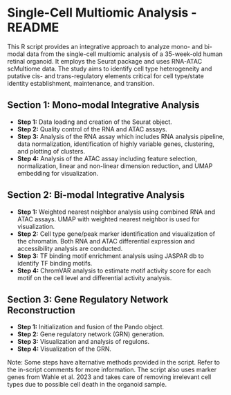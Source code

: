 # Single-Cell Multiomic Analysis - README

This R script provides an integrative approach to analyze mono- and bi-modal data from the single-cell multiomic analysis of a 35-week-old human retinal organoid. It employs the Seurat package and uses RNA-ATAC scMultiome data. The study aims to identify cell type heterogeneity and putative cis- and trans-regulatory elements critical for cell type/state identity establishment, maintenance, and transition.

## Section 1: Mono-modal Integrative Analysis

- **Step 1:** Data loading and creation of the Seurat object.
- **Step 2:** Quality control of the RNA and ATAC assays.
- **Step 3:** Analysis of the RNA assay which includes RNA analysis pipeline, data normalization, identification of highly variable genes, clustering, and plotting of clusters.
- **Step 4:** Analysis of the ATAC assay including feature selection, normalization, linear and non-linear dimension reduction, and UMAP embedding for visualization.

## Section 2: Bi-modal Integrative Analysis

- **Step 1:** Weighted nearest neighbor analysis using combined RNA and ATAC assays. UMAP with weighted nearest neighbor is used for visualization. 
- **Step 2:** Cell type gene/peak marker identification and visualization of the chromatin. Both RNA and ATAC differential expression and accessibility analysis are conducted.
- **Step 3:** TF binding motif enrichment analysis using JASPAR db to identify TF binding motifs.
- **Step 4:** ChromVAR analysis to estimate motif activity score for each motif on the cell level and differential activity analysis.

## Section 3: Gene Regulatory Network Reconstruction

- **Step 1:** Initialization and fusion of the Pando object.
- **Step 2:** Gene regulatory network (GRN) generation.
- **Step 3:** Visualization and analysis of regulons.
- **Step 4:** Visualization of the GRN.

Note: Some steps have alternative methods provided in the script. Refer to the in-script comments for more information. The script also uses marker genes from Wahle et al. 2023 and takes care of removing irrelevant cell types due to possible cell death in the organoid sample.